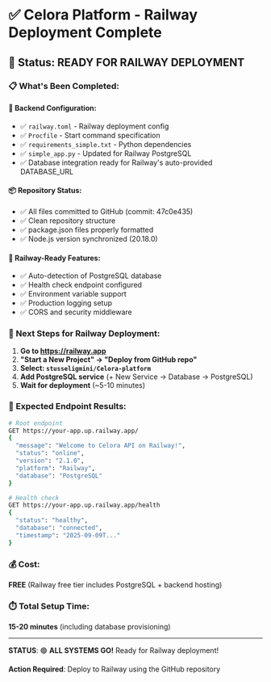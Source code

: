 # ✅ Celora Platform - Railway Deployment Complete

## 🎉 Status: READY FOR RAILWAY DEPLOYMENT

### 📋 What's Been Completed:

#### 🔧 Backend Configuration:
- ✅ `railway.toml` - Railway deployment config
- ✅ `Procfile` - Start command specification
- ✅ `requirements_simple.txt` - Python dependencies
- ✅ `simple_app.py` - Updated for Railway PostgreSQL
- ✅ Database integration ready for Railway's auto-provided DATABASE_URL

#### 📦 Repository Status:
- ✅ All files committed to GitHub (commit: 47c0e435)
- ✅ Clean repository structure
- ✅ package.json files properly formatted
- ✅ Node.js version synchronized (20.18.0)

#### 🎯 Railway-Ready Features:
- ✅ Auto-detection of PostgreSQL database
- ✅ Health check endpoint configured
- ✅ Environment variable support
- ✅ Production logging setup
- ✅ CORS and security middleware

### 🚂 Next Steps for Railway Deployment:

1. **Go to https://railway.app**
2. **"Start a New Project" → "Deploy from GitHub repo"**
3. **Select: `stusseligmini/Celora-platform`**
4. **Add PostgreSQL service** (+ New Service → Database → PostgreSQL)
5. **Wait for deployment** (~5-10 minutes)

### 🎯 Expected Endpoint Results:

```bash
# Root endpoint
GET https://your-app.up.railway.app/
{
  "message": "Welcome to Celora API on Railway!",
  "status": "online",
  "version": "2.1.0",
  "platform": "Railway", 
  "database": "PostgreSQL"
}

# Health check
GET https://your-app.up.railway.app/health
{
  "status": "healthy",
  "database": "connected",
  "timestamp": "2025-09-09T..."
}
```

### 💰 Cost: 
**FREE** (Railway free tier includes PostgreSQL + backend hosting)

### ⏱️ Total Setup Time: 
**15-20 minutes** (including database provisioning)

---
**STATUS**: 🟢 **ALL SYSTEMS GO!** Ready for Railway deployment!

**Action Required**: Deploy to Railway using the GitHub repository
